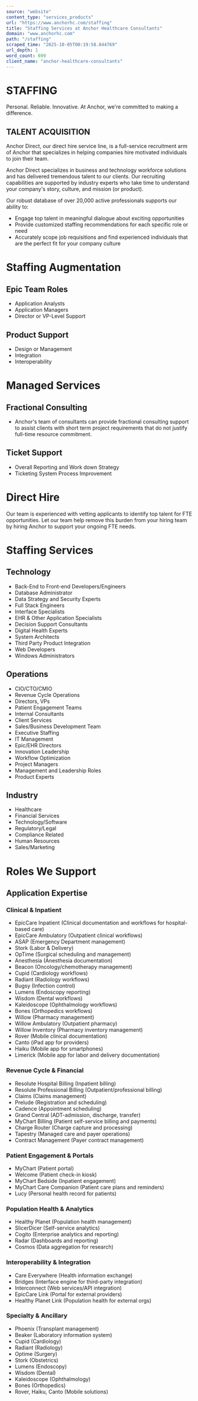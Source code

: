 ```yaml
---
source: "website"
content_type: "services_products"
url: "https://www.anchorhc.com/staffing"
title: "Staffing Services at Anchor Healthcare Consultants"
domain: "www.anchorhc.com"
path: "/staffing"
scraped_time: "2025-10-05T00:19:58.844769"
url_depth: 1
word_count: 699
client_name: "anchor-healthcare-consultants"
---
```


# STAFFING

Personal. Reliable. Innovative. At Anchor, we're committed to making a difference.

## TALENT ACQUISITION

Anchor Direct, our direct hire service line, is a full-service recruitment arm of Anchor that specializes in helping companies hire motivated individuals to join their team.

Anchor Direct specializes in business and technology workforce solutions and has delivered tremendous talent to our clients. Our recruiting capabilities are supported by industry experts who take time to understand your company's story, culture, and mission (or product).

Our robust database of over 20,000 active professionals supports our ability to:

* Engage top talent in meaningful dialogue about exciting opportunities​
* Provide customized staffing recommendations for each specific role or need
* Accurately scope job requisitions and find experienced individuals that are the perfect fit for your company culture

# Staffing Augmentation

## Epic Team Roles

- Application Analysts
- Application Managers
- Director or VP-Level Support

## Product Support

- Design or Management
- Integration
- Interoperability

# Managed Services

## Fractional Consulting

- Anchor's team of consultants can provide fractional consulting support to assist clients with short term project requirements that do not justify full-time resource commitment.

## Ticket Support

- Overall Reporting and Work down Strategy
- Ticketing System Process Improvement

# Direct Hire

Our team is experienced with vetting applicants to identify top talent for FTE opportunities. Let our team help remove this burden from your hiring team by hiring Anchor to support your ongoing FTE needs.

# Staffing Services

## Technology

* Back-End to Front-end Developers/Engineers
* Database Administrator
* Data Strategy and Security Experts
* Full Stack Engineers
* Interface Specialists
* EHR & Other Application Specialists
* Decision Support Consultants
* Digital Health Experts
* System Architects
* Third Party Product Integration
* Web Developers
* Windows Administrators​​

## Operations

* CIO/CTO/CMIO
* Revenue Cycle Operations
* Directors, VPs
* Patient Engagement Teams
* Internal Consultants
* Client Services
* Sales/Business Development Team
* Executive Staffing
* IT Management
* Epic/EHR Directors
* Innovation Leadership
* Workflow Optimization
* Project Managers
* Management and Leadership Roles
* Product Experts

## Industry

* Healthcare
* Financial Services
* Technology/Software
* Regulatory/Legal
* Compliance Related
* Human Resources
* Sales/Marketing

# Roles We Support

## Application Expertise

### Clinical & Inpatient

* EpicCare Inpatient (Clinical documentation and workflows for hospital-based care)
* EpicCare Ambulatory (Outpatient clinical workflows)
* ASAP (Emergency Department management)
* Stork (Labor & Delivery)
* OpTime (Surgical scheduling and management)
* Anesthesia (Anesthesia documentation)
* Beacon (Oncology/chemotherapy management)
* Cupid (Cardiology workflows)
* Radiant (Radiology workflows)
* Bugsy (Infection control)
* Lumens (Endoscopy reporting)
* Wisdom (Dental workflows)
* Kaleidoscope (Ophthalmology workflows)
* Bones (Orthopedics workflows)
* Willow (Pharmacy management)
* Willow Ambulatory (Outpatient pharmacy)
* Willow Inventory (Pharmacy inventory management)
* Rover (Mobile clinical documentation)
* Canto (iPad app for providers)
* Haiku (Mobile app for smartphones)
* Limerick (Mobile app for labor and delivery documentation)

### Revenue Cycle & Financial

* Resolute Hospital Billing (Inpatient billing)
* Resolute Professional Billing (Outpatient/professional billing)
* Claims (Claims management)
* Prelude (Registration and scheduling)
* Cadence (Appointment scheduling)
* Grand Central (ADT-admission, discharge, transfer)
* MyChart Billing (Patient self-service billing and payments)
* Charge Router (Charge capture and processing)
* Tapestry (Managed care and payer operations)
* Contract Management (Payer contract management)

### Patient Engagement & Portals

* MyChart (Patient portal)
* Welcome (Patient check-in kiosk)
* MyChart Bedside (Inpatient engagement)
* MyChart Care Companion (Patient care plans and reminders)
* Lucy (Personal health record for patients)

### Population Health & Analytics

* Healthy Planet (Population health management)
* SlicerDicer (Self-service analytics)
* Cogito (Enterprise analytics and reporting)
* Radar (Dashboards and reporting)
* Cosmos (Data aggregation for research)

### Interoperability & Integration

* Care Everywhere (Health information exchange)
* Bridges (Interface engine for third-party integration)
* Interconnect (Web services/API integration)
* EpicCare Link (Portal for external providers)
* Healthy Planet Link (Population health for external orgs)

### Specialty & Ancillary

* Phoenix (Transplant management)
* Beaker (Laboratory information system)
* Cupid (Cardiology)
* Radiant (Radiology)
* Optime (Surgery)
* Stork (Obstetrics)
* Lumens (Endoscopy)
* Wisdom (Dental)
* Kaleidoscope (Ophthalmology)
* Bones (Orthopedics)
* Rover, Haiku, Canto (Mobile solutions)